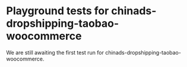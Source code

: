 # Playground tests for chinads-dropshipping-taobao-woocommerce
We are still awaiting the first test run for chinads-dropshipping-taobao-woocommerce.
